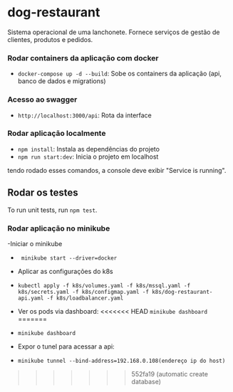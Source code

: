 # dog-restaurant

Sistema operacional de uma lanchonete.
Fornece serviços de gestão de clientes, produtos e pedidos.

### Rodar containers da aplicação com docker

- `docker-compose up -d --build`: Sobe os containers da aplicação (api, banco de dados e migrations)

### Acesso ao swagger

- `http://localhost:3000/api`: Rota da interface

### Rodar aplicação localmente

- `npm install`: Instala as dependências do projeto
- `npm run start:dev`: Inicia o projeto em localhost

tendo rodado esses comandos, a console deve exibir "Service is running".

## Rodar os testes

To run unit tests, run `npm test`.
   
### Rodar aplicação no minikube

-Iniciar o minikube
- ` minikube start --driver=docker`

- Aplicar as configurações do k8s
- ` kubectl apply -f k8s/volumes.yaml -f k8s/mssql.yaml -f k8s/secrets.yaml -f k8s/configmap.yaml -f k8s/dog-restaurant-api.yaml -f k8s/loadbalancer.yaml `

- Ver os pods via dashboard:
<<<<<<< HEAD
`minikube dashboard`
=======
- `minikube dashboard`

- Expor o tunel para acessar a api:
- ` minikube tunnel --bind-address=192.168.0.108(endereço ip do host) ` 
>>>>>>> 552fa19 (automatic create database)
